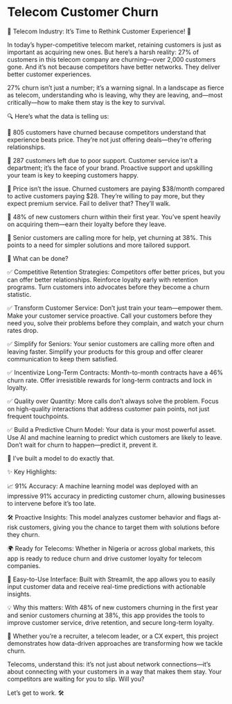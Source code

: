 # Telecom Customer Churn

🚨 Telecom Industry: It’s Time to Rethink Customer Experience! 🚨

In today’s hyper-competitive telecom market, retaining customers is just as important as acquiring new ones. But here’s a harsh reality: 27% of customers in this telecom company are churning—over 2,000 customers gone. And it’s not because competitors have better networks. They deliver better customer experiences.

27% churn isn’t just a number; it’s a warning signal. In a landscape as fierce as telecom, understanding who is leaving, why they are leaving, and—most critically—how to make them stay is the key to survival.

🔍 Here’s what the data is telling us:

🔹 805 customers have churned because competitors understand that experience beats price. They’re not just offering deals—they’re offering relationships.

🔹 287 customers left due to poor support. Customer service isn’t a department; it’s the face of your brand. Proactive support and upskilling your team is key to keeping customers happy.

🔹 Price isn’t the issue. Churned customers are paying $38/month compared to active customers paying $28. They’re willing to pay more, but they expect premium service. Fail to deliver that? They’ll walk.

🔹 48% of new customers churn within their first year. You’ve spent heavily on acquiring them—earn their loyalty before they leave.

🔹 Senior customers are calling more for help, yet churning at 38%. This points to a need for simpler solutions and more tailored support.


🚨 What can be done?

✅ Competitive Retention Strategies: Competitors offer better prices, but you can offer better relationships. Reinforce loyalty early with retention programs. Turn customers into advocates before they become a churn statistic.

✅ Transform Customer Service: Don’t just train your team—empower them. Make your customer service proactive. Call your customers before they need you, solve their problems before they complain, and watch your churn rates drop.

✅ Simplify for Seniors: Your senior customers are calling more often and leaving faster. Simplify your products for this group and offer clearer communication to keep them satisfied.

✅ Incentivize Long-Term Contracts: Month-to-month contracts have a 46% churn rate. Offer irresistible rewards for long-term contracts and lock in loyalty.

✅ Quality over Quantity: More calls don’t always solve the problem. Focus on high-quality interactions that address customer pain points, not just frequent touchpoints.

✅ Build a Predictive Churn Model: Your data is your most powerful asset. Use AI and machine learning to predict which customers are likely to leave. Don’t wait for churn to happen—predict it, prevent it.

🚨 I’ve built a model to do exactly that.

✨ Key Highlights:

📈 91% Accuracy: A machine learning model was deployed with an impressive 91% accuracy in predicting customer churn, allowing businesses to intervene before it’s too late.

🛠️ Proactive Insights: This model analyzes customer behavior and flags at-risk customers, giving you the chance to target them with solutions before they churn.

🌍 Ready for Telecoms: Whether in Nigeria or across global markets, this app is ready to reduce churn and drive customer loyalty for telecom companies.

📱 Easy-to-Use Interface: Built with Streamlit, the app allows you to easily input customer data and receive real-time predictions with actionable insights.

💡 Why this matters: With 48% of new customers churning in the first year and senior customers churning at 38%, this app provides the tools to improve customer service, drive retention, and secure long-term loyalty.

👥 Whether you’re a recruiter, a telecom leader, or a CX expert, this project demonstrates how data-driven approaches are transforming how we tackle churn.

Telecoms, understand this: it’s not just about network connections—it’s about connecting with your customers in a way that makes them stay. Your competitors are waiting for you to slip. Will you?

Let’s get to work. 🛠️
